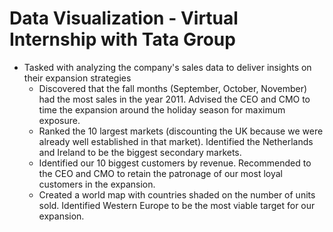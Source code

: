 # Data Visualization - Virtual Internship with Tata Group
* Tasked with analyzing the company's sales data to deliver insights on their expansion strategies
  * Discovered that the fall months (September, October, November) had the most sales in the year 2011. Advised the CEO and CMO to time the expansion around the holiday season for maximum exposure.
  * Ranked the 10 largest markets (discounting the UK because we were already well established in that market). Identified the Netherlands and Ireland to be the biggest secondary markets.
  * Identified our 10 biggest customers by revenue. Recommended to the CEO and CMO to retain the patronage of our most loyal customers in the expansion.
  * Created a world map with countries shaded on the number of units sold. Identified Western Europe to be the most viable target for our expansion.
 

